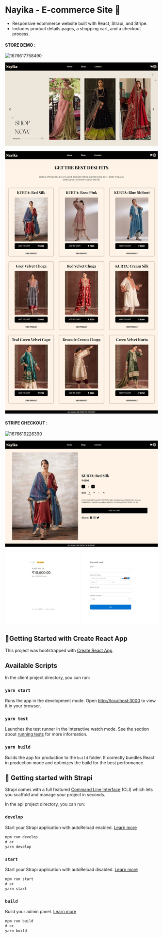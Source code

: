 # Nayika - E-commerce Site 🛒

* Responsive ecommerce website built with React, Strapi, and Stripe.
* Includes product details pages, a shopping cart, and a checkout process.

#### STORE DEMO :

![1676617758490](image/README/1676617758490.gif)

![1676618303898](image/README/1676618303898.png)

![1676618088612](image/README/1676618088612.jpg)

#### STRIPE CHECKOUT :

![1676619226390](image/README/1676619226390.gif)


![1676618823727](image/README/1676618823727.jpg)

![1676618830100](image/README/1676618830100.jpg)

## 🚀Getting Started with Create React App

This project was bootstrapped with [Create React App](https://github.com/facebook/create-react-app).

## Available Scripts

In the client project directory, you can run:

### `yarn start`

Runs the app in the development mode.
Open [http://localhost:3000](http://localhost:3000) to view it in your browser.

### `yarn test`

Launches the test runner in the interactive watch mode.
See the section about [running tests](https://facebook.github.io/create-react-app/docs/running-tests) for more information.

### `yarn build`

Builds the app for production to the `build` folder.
It correctly bundles React in production mode and optimizes the build for the best performance.

## 🚀 Getting started with Strapi

Strapi comes with a full featured [Command Line Interface](https://docs.strapi.io/developer-docs/latest/developer-resources/cli/CLI.html) (CLI) which lets you scaffold and manage your project in seconds.

In the api project directory, you can run:

### `develop`

Start your Strapi application with autoReload enabled. [Learn more](https://docs.strapi.io/developer-docs/latest/developer-resources/cli/CLI.html#strapi-develop)

```
npm run develop
# or
yarn develop
```

### `start`

Start your Strapi application with autoReload disabled. [Learn more](https://docs.strapi.io/developer-docs/latest/developer-resources/cli/CLI.html#strapi-start)

```
npm run start
# or
yarn start
```

### `build`

Build your admin panel. [Learn more](https://docs.strapi.io/developer-docs/latest/developer-resources/cli/CLI.html#strapi-build)

```
npm run build
# or
yarn build
```
